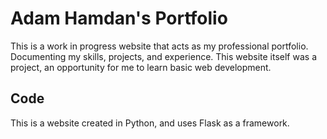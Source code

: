 # Adam Hamdan's Portfolio
This is a work in progress website that acts as my professional portfolio. Documenting my skills, projects, and experience. This website itself was a project, an opportunity for me to learn basic web development.

## Code

This is a website created in Python, and uses Flask as a framework.
